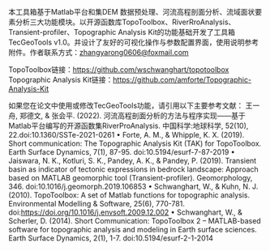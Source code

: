    本工具箱基于Matlab平台和集DEM 数据预处理、河流高程剖面分析、流域面状要素分析三大功能模块。以开源函数库TopoToolbox、RiverRroAnalysis、Transient-profiler、Topographic Analysis Kit的功能基础开发了工具箱TecGeoTools v1.0。并设计了友好的可视化操作与参数配置界面，使用说明参考附件。作者联系方式：zhangyarong0606@foxmail.com

TopoToolbox链接：https://github.com/wschwanghart/topotoolbox
Topographic Analysis Kit链接：https://github.com/amforte/Topographic-Analysis-Kit

如果您在论文中使用或修改TecGeoTools功能，请引用以下主要参考文献：
王一舟, 郑德文, & 张会平. (2022). 河流高程剖面分析的方法与程序实现——基于Matlab平台编写的开源函数集RiverProAnalysis. 中国科学:地球科学, 52(10), 22.doi:10.1360/SSTe-2021-0261
• Forte, A. M., & Whipple, K. X. (2019). Short communication: The Topographic Analysis Kit (TAK) for TopoToolbox. Earth Surface Dynamics, 7(1), 87-95. doi:10.5194/esurf-7-87-2019
• Jaiswara, N. K., Kotluri, S. K., Pandey, A. K., & Pandey, P. (2019). Transient basin as indicator of tectonic expressions in bedrock landscape: Approach based on MATLAB geomorphic tool (Transient-profiler). Geomorphology, 346. doi:10.1016/j.geomorph.2019.106853
• Schwanghart, W., & Kuhn, N. J. (2010). TopoToolbox: A set of Matlab functions for topographic analysis. Environmental Modelling & Software, 25(6), 770-781. doi:https://doi.org/10.1016/j.envsoft.2009.12.002
• Schwanghart, W., & Scherler, D. (2014). Short Communication: TopoToolbox 2 – MATLAB-based software for topographic analysis and modeling in Earth surface sciences. Earth Surface Dynamics, 2(1), 1-7. doi:10.5194/esurf-2-1-2014
